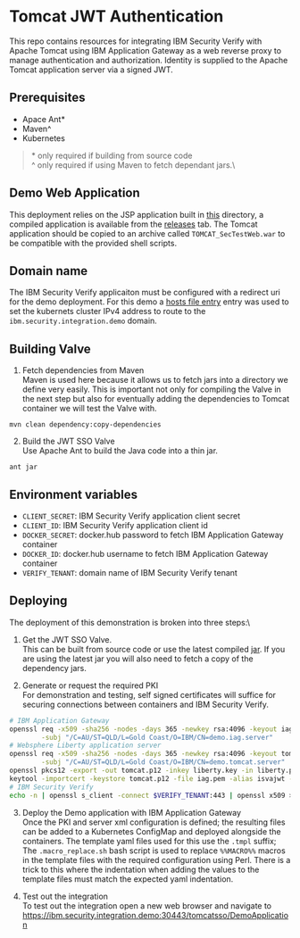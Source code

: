 # Tomcat JWT Authentication
This repo contains resources for integrating IBM Security Verify with Apache Tomcat using IBM Application Gateway as a 
web reverse proxy to manage authentication and authorization. Identity is supplied to the Apache Tomcat application server
via a signed JWT.


## Prerequisites
- Apace Ant\*
- Maven^
- Kubernetes
> \* only required if building from source code\
> ^ only required if using Maven to fetch dependant jars.\


## Demo Web Application
This deployment relies on the JSP application built in [this](../demo_app) directory, a compiled application is available 
from the [releases](https://github.com/IBM-Security/ibm-security-integrations/releases) tab. The Tomcat application 
should be copied to an archive called `TOMCAT_SecTestWeb.war` to be compatible with the provided shell scripts.


## Domain name
The IBM Security Verify applicaiton must be configured with a redirect uri for the demo deployment. For this demo a [hosts 
file entry](https://en.wikipedia.org/wiki/Hosts_(file)) entry was used to set the kubernets cluster IPv4 address to route to
the `ibm.security.integration.demo` domain.


## Building Valve
1. Fetch dependencies from Maven\
Maven is used here because it allows us to fetch jars into a directory we define very easily. This is important not only 
for compiling the Valve in the next step but also for eventually adding the dependencies to Tomcat container we will 
test the Valve with.

`mvn clean dependency:copy-dependencies`


2. Build the JWT SSO Valve\
Use Apache Ant to build the Java code into a thin jar.

`ant jar`


## Environment variables
- `CLIENT_SECRET`: IBM Security Verify application client secret
- `CLIENT_ID`: IBM Security Verify application client id
- `DOCKER_SECRET`: docker.hub password to fetch IBM Application Gateway container
- `DOCKER_ID`: docker.hub username to fetch IBM Application Gateway container
- `VERIFY_TENANT`: domain name of IBM Security Verify tenant


## Deploying
The deployment of this demonstration is broken into three steps:\
1. Get the JWT SSO Valve.\
This can be built from source code or use the latest compiled [jar](https://github.com/IBM-Security/ibm-security-integrations/releases/latest). 
If you are using the latest jar you will also need to fetch a copy of the dependency jars.


2. Generate or request the required PKI\
For demonstration and testing, self signed certificates will suffice for securing connections between containers and IBM 
Security Verify.


```BASH
# IBM Application Gateway
openssl req -x509 -sha256 -nodes -days 365 -newkey rsa:4096 -keyout iag.key -out iag.pem \
        -subj "/C=AU/ST=QLD/L=Gold Coast/O=IBM/CN=demo.iag.server"
# Websphere Liberty application server
openssl req -x509 -sha256 -nodes -days 365 -newkey rsa:4096 -keyout tomcat.key -out liberty.pem \
        -subj "/C=AU/ST=QLD/L=Gold Coast/O=IBM/CN=demo.tomcat.server"
openssl pkcs12 -export -out tomcat.p12 -inkey liberty.key -in liberty.pem -passout pass:demokeystore
keytool -importcert -keystore tomcat.p12 -file iag.pem -alias isvajwt -storepass demokeystore -noprompt
# IBM Security Verify
echo -n | openssl s_client -connect $VERIFY_TENANT:443 | openssl x509 > verify_ca.pem
```


3. Deploy the Demo application with IBM Application Gateway\
Once the PKI and server xml configuration is defined; the resulting files can be added to a Kubernetes ConfigMap and 
deployed alongside the containers. The template yaml files used for this use the `.tmpl` suffix; The `.macro_replace.sh` 
bash script is used to replace `%%MACRO%%` macros in the template files with the required configuration using Perl. 
There is a trick to this where the indentation when adding the values to the template files must match the expected 
yaml indentation.


4. Test out the integration\
To test out the integration open a new web browser and navigate to https://ibm.security.integration.demo:30443/tomcatsso/DemoApplication

